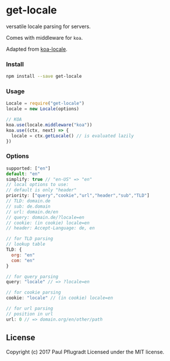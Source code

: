 # get-locale

versatile locale parsing for servers.

Comes with middleware for `koa`.

Adapted from [koa-locale](https://github.com/koa-modules/locale).

### Install

```sh
npm install --save get-locale
```

### Usage

```js
Locale = require("get-locale")
locale = new Locale(options)

// KOA
koa.use(locale.middleware("koa"))
koa.use((ctx, next) => {
  locale = ctx.getLocale() // is evaluated lazily
})
```

### Options
```js
supported: ["en"]
default: "en"
simplify: true // "en-US" => "en"
// local options to use:
// default is only "header"
priority: ["query","cookie","url","header","sub","TLD"] 
// TLD: domain.de
// sub: de.domain
// url: domain.de/en
// query: domain.de/?locale=en
// cookie: (in cookie) locale=en
// header: Accept-Language: de, en

// for TLD parsing
// lookup table
TLD: {
  org: "en"
  com: "en"
}

// for query parsing
query: "locale" // => ?locale=en

// for cookie parsing
cookie: "locale" // (in cookie) locale=en

// for url parsing
// position in url
url: 0 // => domain.org/en/other/path
```


## License
Copyright (c) 2017 Paul Pflugradt
Licensed under the MIT license.
